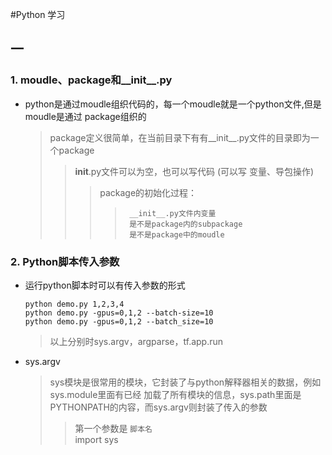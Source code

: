 #Python 学习
## 一

### 1. moudle、package和__init__.py
  - python是通过moudle组织代码的，每一个moudle就是一个python文件,但是moudle是通过
  package组织的
    > package定义很简单，在当前目录下有有__init__.py文件的目录即为一个package
    >> __init__.py文件可以为空，也可以写代码 (可以写 变量、导包操作)
    >>> package的初始化过程：
    >>>>      __init__.py文件内变量
    >>>>      是不是package内的subpackage 
    >>>>      是不是package中的moudle 

### 2. Python脚本传入参数
  - 运行python脚本时可以有传入参数的形式
  
        python demo.py 1,2,3,4 
        python demo.py -gpus=0,1,2 --batch-size=10
        python demo.py -gpus=0,1,2 --batch_size=10
    > 以上分别时sys.argv，argparse，tf.app.run
   
- sys.argv
    >sys模块是很常用的模块，它封装了与python解释器相关的数据，例如sys.module里面有已经
     加载了所有模块的信息，sys.path里面是PYTHONPATH的内容，而sys.argv则封装了传入的参数
    >> 第一个参数是 `脚本名`    
    import sys 
    
                                                                                                                                    
                                                                                                                                    